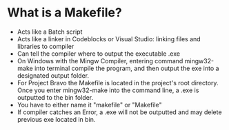 # What is a Makefile?
- Acts like a Batch script
- Acts like a linker in Codeblocks or Visual Studio: linking files and libraries to compiler
- Can tell the compiler where to output the executable .exe
- On Windows with the Mingw Compiler, entering command mingw32-make into terminal compile the program, and then output the exe into a designated output folder.
- For Project Bravo the Makefile is located in the project's root directory. Once you enter mingw32-make into the command line, a .exe is outputted to the bin folder.
- You have to either name it "makefile" or "Makefile"
- If compiler catches an Error, a .exe will not be outputted and may delete previous exe located in bin.